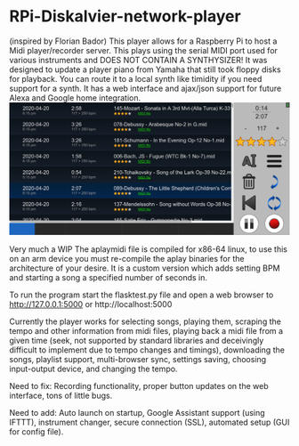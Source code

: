 # RPi-Diskalvier-network-player
(inspired by Florian Bador)
This player allows for a Raspberry Pi to host a Midi player/recorder server. This plays using the serial MIDI port used for various instruments and DOES NOT CONTAIN A SYNTHYSIZER! It was designed to update a player piano from Yamaha that still took floppy disks for playback. You can route it to a local synth like timidity if you need support for a synth.
It has a web interface and ajax/json support for future Alexa and Google home integration.
![](./static/screenshot.png)

Very much a WIP
The aplaymidi file is compiled for x86-64 linux, to use this on an arm device you must re-compile the aplay binaries for the architecture of your desire. It is a custom version which adds setting BPM and starting a song a specified number of seconds in.

To run the program start the flasktest.py file and open a web browser to http://127.0.0.1:5000 or http://localhost:5000

Currently the player works for selecting songs, playing them, scraping the tempo and other information from midi files, playing back a midi file from a given time (seek, not supported by standard libraries and deceivingly difficult to implement due to tempo changes and timings), downloading the songs, playlist support, multi-browser sync, settings saving, choosing input-output device, and changing the tempo.

Need to fix:
Recording functionality, proper button updates on the web interface, tons of little bugs.

Need to add: Auto launch on startup, Google Assistant support (using IFTTT), instrument changer, secure connection (SSL), automated setup (GUI for config file).

